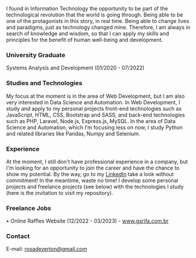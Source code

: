 
I found in Information Technology the opportunity to be part of the technological revolution that the world is going through. Being able to be one of the protagonists in this story, in real time. Being able to change lives and paradigms, just as technology changed mine. Therefore, I am always in search of knowledge and wisdom, so that I can apply my skills and principles for the benefit of human well-being and development.

### University Graduate
Systems Analysis and Development (01/2020 - 07/2022)

### Studies and Technologies
My focus at the moment is in the area of Web Development, but I am also very interested in Data Science and Automation.
In Web Development, I study and apply to my personal projects front-end technologies such as JavaScript, HTML, CSS, Bootstrap and SASS, and back-end technologies such as PHP, Laravel, Node.js, Express.js, MySQL.
In the area of Data Science and Automation, which I'm focusing less on now, I study Python and related libraries like Pandas, Numpy and Selenium.

### Experience
At the moment, I still don't have professional experience in a company, but I'm looking for an opportunity to join the career and have the chance to show my potential. By the way, go to my [LinkedIn](www.linkedin.com/in/evertondrosa/) take a look without commitment!
In the meantime, waste no time! I develop some personal projects and freelance projects (see below) with the technologies I study (here is the invitation to visit my repository).

### Freelance Jobs
• Online Raffles Website (12/2022 - 03/2023) - www.gsrifa.com.br

### Contact
E-mail: rosadeverton@gmail.com
